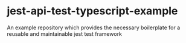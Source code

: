 # jest-api-test-typescript-example

An example repository which provides the necessary boilerplate for a reusable and maintainable jest test framework
